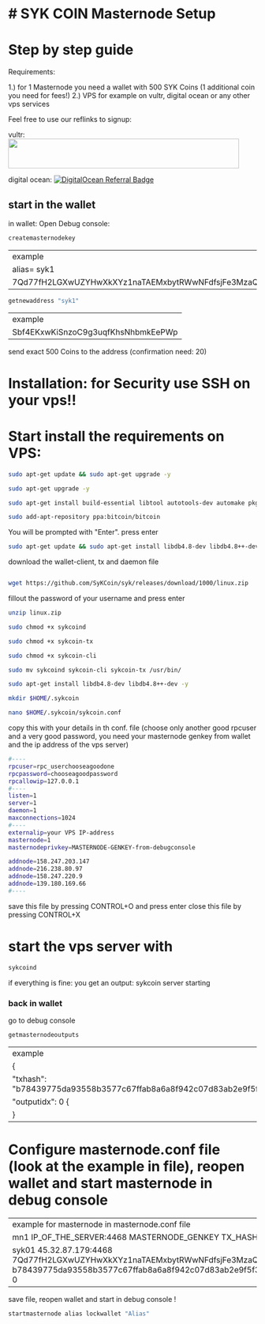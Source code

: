 # # SYK COIN Masternode Setup  
# Step by step guide
 

Requirements: 	

1.) for 1 Masternode you need a wallet with 500 SYK Coins (1 additional coin you need for fees!)
2.) VPS for example on vultr, digital ocean or any other vps services

Feel free to use our reflinks to signup:

vultr: <a href="https://www.vultr.com/?ref=8953070"><img src="https://www.vultr.com/media/banners/banner_468x60.png" width="468" height="60"></a>

digital ocean: <a href="https://www.digitalocean.com/?refcode=7937f503c47f&utm_campaign=Referral_Invite&utm_medium=Referral_Program&utm_source=badge"><img src="https://web-platforms.sfo2.cdn.digitaloceanspaces.com/WWW/Badge%201.svg" alt="DigitalOcean Referral Badge" /></a>
 
## start in the wallet 
in wallet: Open Debug console: 

```bash
createmasternodekey
```

<table>
<tr><td>example</td></tr>
<tr><td>alias= syk1</td></tr>
<tr><td>7Qd77fH2LGXwUZYHwXkXYz1naTAEMxbytRWwNFdfsjFe3MzaQPJ</td></tr>
</table>

```bash
getnewaddress "syk1"  
```

<table>
<tr><td>example</td></tr>
<tr><td>Sbf4EKxwKiSnzoC9g3uqfKhsNhbmkEePWp</td></tr>
</table>

send exact 500 Coins to the address (confirmation need: 20) 


# Installation: for Security use SSH on your vps!!

# Start install the requirements on VPS:

```bash
sudo apt-get update && sudo apt-get upgrade -y
```
```bash
sudo apt-get upgrade -y
```
```bash
sudo apt-get install build-essential libtool autotools-dev automake pkg-config libssl-dev libevent-dev bsdmainutils python3 libboost-system-dev libboost-filesystem-dev libboost-chrono-dev libboost-test-dev libboost-thread-dev libboost-all-dev libboost-program-options-dev libminiupnpc-dev libzmq3-dev libprotobuf-dev protobuf-compiler unzip software-properties-common cmake -y
```
```bash
sudo add-apt-repository ppa:bitcoin/bitcoin
```
You will be prompted with "Enter". press enter

```bash
sudo apt-get update && sudo apt-get install libdb4.8-dev libdb4.8++-dev -y
```

download the wallet-client, tx and daemon file

```bash

wget https://github.com/SyKCoin/syk/releases/download/1000/linux.zip
```
fillout the password of your username and press enter


```bash
unzip linux.zip
```
```bash
sudo chmod +x sykcoind
```
```bash
sudo chmod +x sykcoin-tx
```
```bash
sudo chmod +x sykcoin-cli
```
```bash
sudo mv sykcoind sykcoin-cli sykcoin-tx /usr/bin/
```
```bash
sudo apt-get install libdb4.8-dev libdb4.8++-dev -y
```
```bash
mkdir $HOME/.sykcoin
```
```bash
nano $HOME/.sykcoin/sykcoin.conf
```

copy this with your details in th conf. file (choose only another good rpcuser and a very good password, you need your masternode genkey from wallet and the ip address of the vps server)
```bash
#----
rpcuser=rpc_userchooseagoodone
rpcpassword=chooseagoodpassword
rpcallowip=127.0.0.1
#----
listen=1
server=1
daemon=1
maxconnections=1024
#----
externalip=your VPS IP-address
masternode=1
masternodeprivkey=MASTERNODE-GENKEY-from-debugconsole

addnode=158.247.203.147
addnode=216.238.80.97
addnode=158.247.220.9
addnode=139.180.169.66
#----
```
save this file by pressing CONTROL+O and press enter
close this file by pressing CONTROL+X

# start the vps server with

```bash
sykcoind
```
if everything is fine: you get an output: sykcoin server starting




### back in wallet
 
go to debug console

```bash
getmasternodeoutputs
```
<table>
<tr><td>example</td></tr>
 <tr><td>{</td></tr>
<tr><td>    "txhash": "b78439775da93558b3577c67ffab8a6a8f942c07d83ab2e9f5f3478014052d75", </td></tr>
<tr><td>     "outputidx": 0 {</td></tr>
<tr><td>   }</td></tr>
</table>


# Configure masternode.conf file (look at the example in file), reopen wallet and start masternode in debug console

<table>
<tr><td>example for masternode in masternode.conf file </td></tr>
<tr><td>mn1 IP_OF_THE_SERVER:4468 MASTERNODE_GENKEY TX_HASH TX_OUTPUTS</td></tr>
<tr><td>syk01 45.32.87.179:4468 7Qd77fH2LGXwUZYHwXkXYz1naTAEMxbytRWwNFdfsjFe3MzaQPJ b78439775da93558b3577c67ffab8a6a8f942c07d83ab2e9f5f3478014052d75 0</td></tr>
</table>

save file, reopen wallet and start in debug console !

```bash
startmasternode alias lockwallet "Alias"
```
